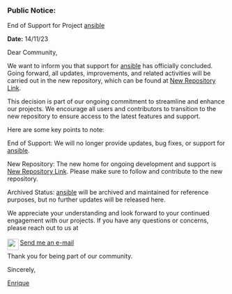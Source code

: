 ### Public Notice:

End of Support for Project [ansible](https://github.com/eefloresb/scripts_for_unix)

**Date:** 14/11/23

Dear Community,

We want to inform you that support for [ansible](https://github.com/eefloresb/scripts_for_unix) has officially concluded. Going forward, all updates, improvements, and related activities will be carried out in the new repository, which can be found at [New Repository Link](https://github.com/2000923/scripts).

This decision is part of our ongoing commitment to streamline and enhance our projects. We encourage all users and contributors to transition to the new repository to ensure access to the latest features and support.

Here are some key points to note:

End of Support: We will no longer provide updates, bug fixes, or support for [ansible](https://github.com/eefloresb/scripts_for_unix).

New Repository: The new home for ongoing development and support is [New Repository Link](https://github.com/eefloresb/scripts). Please make sure to follow and contribute to the new repository.

Archived Status: [ansible](https://github.com/eefloresb/scripts_for_unix) will be archived and maintained for reference purposes, but no further updates will be released here.

We appreciate your understanding and look forward to your continued engagement with our projects. If you have any questions or concerns, please reach out to us at
<br /><br />
<a href="mailto:2000923@unmsm.edu.pe">Send me an e-mail
  <img align="left" width="26px" src="https://raw.githubusercontent.com/gilbarbara/logos/main/logos/google-gmail.svg" />
</a>
<br/>

Thank you for being part of our community.

Sincerely,

[Enrique](https://www.linkedin.com/in/edwin-enrique-flores-bautista/)
